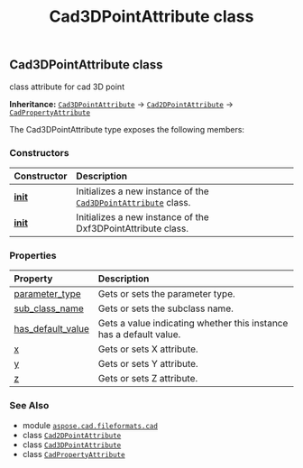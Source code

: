 ﻿---
title: Cad3DPointAttribute class
second_title: Aspose.CAD for Python via .NET API References
description: 
type: docs
weight: 20
url: /python-net/aspose.cad.fileformats.cad/cad3dpointattribute/
is_root: false
---

## Cad3DPointAttribute class

class attribute for cad 3D point



**Inheritance:** [`Cad3DPointAttribute`](/cad/python-net/aspose.cad.fileformats.cad/cad3dpointattribute) → 
[`Cad2DPointAttribute`](/cad/python-net/aspose.cad.fileformats.cad/cad2dpointattribute) → 
[`CadPropertyAttribute`](/cad/python-net/aspose.cad.fileformats.cad/cadpropertyattribute)



The Cad3DPointAttribute type exposes the following members:

### Constructors
| Constructor | Description |
| :- | :- |
| [__init__](/cad/python-net/aspose.cad.fileformats.cad/cad3dpointattribute/__init__/#aspose.cad.fileformats.cad.CadEntityAttribute-aspose.cad.fileformats.cad.CadEntityAttribute-aspose.cad.fileformats.cad.CadEntityAttribute-aspose.cad.fileformats.cad.cadconsts.CadParameterType-str) | Initializes a new instance of the [`Cad3DPointAttribute`](/cad/python-net/aspose.cad.fileformats.cad/cad3dpointattribute) class. |
| [__init__](/cad/python-net/aspose.cad.fileformats.cad/cad3dpointattribute/__init__/#aspose.cad.fileformats.cad.CadEntityAttribute-aspose.cad.fileformats.cad.cadconsts.CadParameterType-str) | Initializes a new instance of the Dxf3DPointAttribute class. |


### Properties
| Property | Description |
| :- | :- |
| [parameter_type](/cad/python-net/aspose.cad.fileformats.cad/cad3dpointattribute/parameter_type) | Gets or sets the parameter type. |
| [sub_class_name](/cad/python-net/aspose.cad.fileformats.cad/cad3dpointattribute/sub_class_name) | Gets or sets the subclass name. |
| [has_default_value](/cad/python-net/aspose.cad.fileformats.cad/cad3dpointattribute/has_default_value) | Gets a value indicating whether this instance has a default value. |
| [x](/cad/python-net/aspose.cad.fileformats.cad/cad3dpointattribute/x) | Gets or sets X attribute. |
| [y](/cad/python-net/aspose.cad.fileformats.cad/cad3dpointattribute/y) | Gets or sets Y attribute. |
| [z](/cad/python-net/aspose.cad.fileformats.cad/cad3dpointattribute/z) | Gets or sets Z attribute. |



### See Also
* module [`aspose.cad.fileformats.cad`](..)
* class [`Cad2DPointAttribute`](/cad/python-net/aspose.cad.fileformats.cad/cad2dpointattribute)
* class [`Cad3DPointAttribute`](/cad/python-net/aspose.cad.fileformats.cad/cad3dpointattribute)
* class [`CadPropertyAttribute`](/cad/python-net/aspose.cad.fileformats.cad/cadpropertyattribute)
